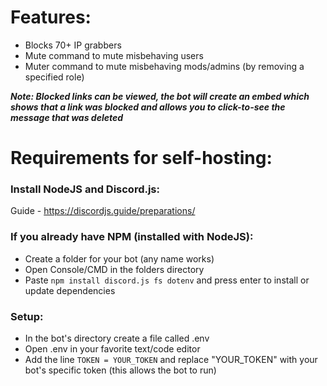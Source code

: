 # Features:
* Blocks 70+ IP grabbers
* Mute command to mute misbehaving users
* Muter command to mute misbehaving mods/admins (by removing a specified role)

***Note: Blocked links can be viewed, the bot will create an embed which shows that a link was blocked and allows you to click-to-see the message that was deleted***

# Requirements for self-hosting:

### Install NodeJS and Discord.js:
Guide - https://discordjs.guide/preparations/

### If you already have NPM (installed with NodeJS):
* Create a folder for your bot (any name works)
* Open Console/CMD in the folders directory
* Paste `npm install discord.js fs dotenv` and press enter to install or update dependencies

### Setup:
* In the bot's directory create a file called .env
* Open .env in your favorite text/code editor
* Add the line `TOKEN = YOUR_TOKEN` and replace "YOUR_TOKEN" with your bot's specific token (this allows the bot to run)
